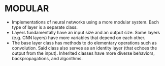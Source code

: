 # MODULAR

- Implementations of neural networks using a more modular system. Each type of layer is a separate class.
- Layers fundamentally have an input size and an output size. Some layers (e.g. CNN layers) have more variables that depend on each other.
- The base layer class has methods to do elementary operations such as convolution. Said class also serves as an identity layer (that echoes the output from the input). Inherited classes have more diverse behaviors, backpropagations, and algorithms.
